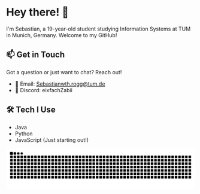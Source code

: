 # Hey there! 👋

I'm Sebastian, a 19-year-old student studying Information Systems at TUM in Munich, Germany. Welcome to my GitHub!

## 📫 Get in Touch

Got a question or just want to chat? Reach out!

- 📧 Email: Sebastianwth.rogg@tum.de
- 💬 Discord: eixfachZabii

## 🛠️ Tech I Use

- Java
- Python
- JavaScript (Just starting out!)

![snake](https://github.com/eixfachZabii/eixfachZabii/blob/output/github-snake.svg%20dist/github-snake-dark.svg)
